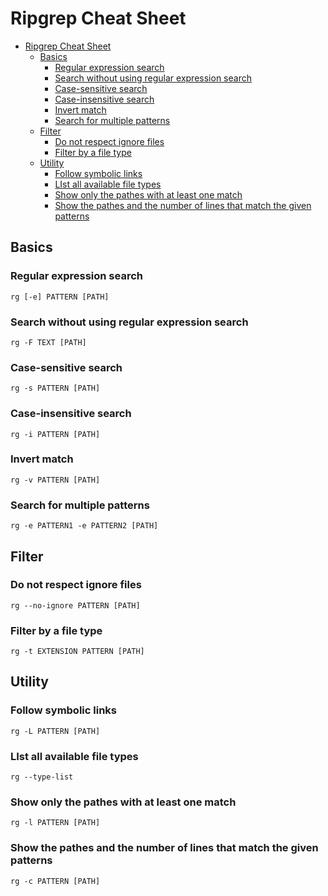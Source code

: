 # Ripgrep Cheat Sheet

- [Ripgrep Cheat Sheet](#ripgrep-cheat-sheet)
  - [Basics](#basics)
    - [Regular expression search](#regular-expression-search)
    - [Search without using regular expression search](#search-without-using-regular-expression-search)
    - [Case-sensitive search](#case-sensitive-search)
    - [Case-insensitive search](#case-insensitive-search)
    - [Invert match](#invert-match)
    - [Search for multiple patterns](#search-for-multiple-patterns)
  - [Filter](#filter)
    - [Do not respect ignore files](#do-not-respect-ignore-files)
    - [Filter by a file type](#filter-by-a-file-type)
  - [Utility](#utility)
    - [Follow symbolic links](#follow-symbolic-links)
    - [LIst all available file types](#list-all-available-file-types)
    - [Show only the pathes with at least one match](#show-only-the-pathes-with-at-least-one-match)
    - [Show the pathes and the number of lines that match the given patterns](#show-the-pathes-and-the-number-of-lines-that-match-the-given-patterns)

## Basics

### Regular expression search

```
rg [-e] PATTERN [PATH]
```

### Search without using regular expression search

```
rg -F TEXT [PATH]
```

### Case-sensitive search

```
rg -s PATTERN [PATH]
```

### Case-insensitive search

```
rg -i PATTERN [PATH]
```

### Invert match

```
rg -v PATTERN [PATH]
```

### Search for multiple patterns

```
rg -e PATTERN1 -e PATTERN2 [PATH]
```

## Filter

### Do not respect ignore files

```
rg --no-ignore PATTERN [PATH]
```

### Filter by a file type

```
rg -t EXTENSION PATTERN [PATH]
```

## Utility

### Follow symbolic links

```
rg -L PATTERN [PATH]
```

### LIst all available file types

```
rg --type-list
```

### Show only the pathes with at least one match

```
rg -l PATTERN [PATH]
```

### Show the pathes and the number of lines that match the given patterns

```
rg -c PATTERN [PATH]
```
